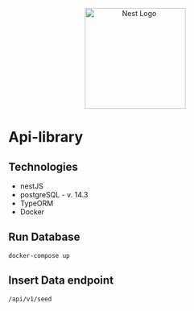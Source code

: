 <p align="center">
  <a href="http://nestjs.com/" target="blank"><img src="https://nestjs.com/img/logo-small.svg" width="200" alt="Nest Logo" /></a>
</p>

# Api-library

## Technologies

- nestJS
- postgreSQL - v. 14.3
- TypeORM
- Docker

## Run Database

```
docker-compose up
```

## Insert Data endpoint

```
/api/v1/seed
```

